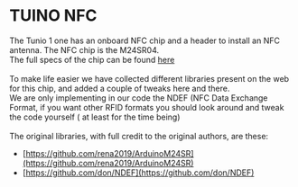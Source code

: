 # TUINO NFC
The Tunio 1 one has an onboard NFC chip and a header to install an NFC antenna. The NFC chip is the M24SR04.<br/>
The full specs of the chip can be found [here](http://www.st.com/en/nfc/m24sr04-g.html)<br/>
<br/>
To make life easier we have collected different libraries present on the web for this chip, and added a couple of tweaks here and there.<br/>
We are only implementing in our code the NDEF (NFC Data Exchange Format, if you want other RFID formats you should look around and tweak the code yourself ( at least for the time being)<br/>
<br/> 
The original libraries, with full credit to the original authors, are these:
* [https://github.com/rena2019/ArduinoM24SR](https://github.com/rena2019/ArduinoM24SR)<br/>
* [https://github.com/don/NDEF](https://github.com/don/NDEF)<br/>